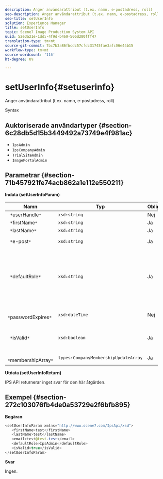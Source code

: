 ```yaml
---
description: Anger användarattribut (t.ex. namn, e-postadress, roll)
seo-description: Anger användarattribut (t.ex. namn, e-postadress, roll)
seo-title: setUserInfo
solution: Experience Manager
title: setUserInfo
topic: Scene7 Image Production System API
uuid: 52e3a21e-1dd5-4f9d-b460-506d280fff47
translation-type: tm+mt
source-git-commit: 7bc7b3a86fbcdc57cfdc31745fae3afc06e44b15
workflow-type: tm+mt
source-wordcount: '116'
ht-degree: 0%

---
```



# setUserInfo{#setuserinfo}

Anger användarattribut (t.ex. namn, e-postadress, roll)

Syntax

## Auktoriserade användartyper {#section-6c28db5d15b3449492a73749e4f981ac}

* `IpsAdmin`
* `IpsCompanyAdmin`
* `TrialSiteAdmin`
* `ImagePortalAdmin`

## Parametrar {#section-71b457921fe74acb862a1e112e550211}

**Indata (setUserInfoParam)**

| Namn | Typ | Obligatoriskt | Beskrivning |
|---|---|---|---|
| ` *`userHandle`*` | `xsd:string` | Nej | Användarhandtag. |
| ` *`firstName`*` | `xsd:string` | Ja | Förnamn. |
| ` *`lastName`*` | `xsd:string` | Ja | Efternamn. |
| ` *`e-post`*` | `xsd:string` | Ja | E-post från användare. |
| ` *`defaultRole`*` | `xsd:string` | Ja | Anger rollen för en användare i varje företag de tillhör. Observera dock att `IpsAdmin`-rollen åsidosätter andra inställningar per företag. |
| ` *`passwordExpires`*` | `xsd:dateTime` | Nej | Ange förfallodatum för lösenord. |
| ` *`isValid`*` | `xsd:boolean` | Ja | Avgör om användaren är en giltig IPS-användare. |
| ` *`membershipArray`*` | `types:CompanyMembershipUpdateArray` | Ja | En array med företagshandtag. |

**Utdata (setUserInfoReturn)**

IPS API returnerar inget svar för den här åtgärden.

## Exempel {#section-272c103076fb4de0a53729e2f6bfb895}

**Begäran**

```java
<setUserInfoParam xmlns="http://www.scene7.com/IpsApi/xsd">
   <firstName>test</firstName>
   <lastName>test</lastName>
   <email>test@test.test</email>
   <defaultRole>IpsAdmin</defaultRole>
   <isValid>true</isValid>
</setUserInfoParam>
```

**Svar**

Ingen.
